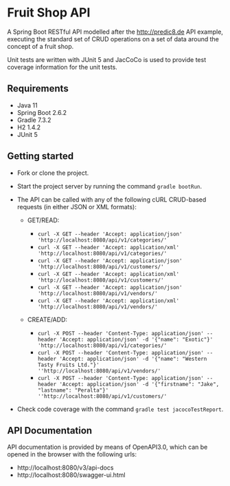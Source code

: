 # Fruit Shop API

A Spring Boot RESTful API modelled after the http://predic8.de API example, executing the standard set of CRUD operations on a set of data around the concept of a fruit shop.

Unit tests are written with JUnit 5 and JacCoCo is used to provide test coverage information for the unit tests.

## Requirements

* Java 11
* Spring Boot 2.6.2
* Gradle 7.3.2
* H2 1.4.2
* JUnit 5

## Getting started

* Fork or clone the project.
* Start the project server by running the command `gradle bootRun`.
* The API can be called with any of the following cURL CRUD-based requests (in either JSON or XML formats):

    * GET/READ:

        * ```curl -X GET --header 'Accept: application/json' 'http://localhost:8080/api/v1/categories/'```
        * ```curl -X GET --header 'Accept: application/xml' 'http://localhost:8080/api/v1/categories/'```
        * ```curl -X GET --header 'Accept: application/json' 'http://localhost:8080/api/v1/customers/'```
        * ```curl -X GET --header 'Accept: application/xml' 'http://localhost:8080/api/v1/customers/'```
        * ```curl -X GET --header 'Accept: application/json' 'http://localhost:8080/api/v1/vendors/'```
        * ```curl -X GET --header 'Accept: application/xml' 'http://localhost:8080/api/v1/vendors/'```

    * CREATE/ADD:

        * ```curl -X POST --header 'Content-Type: application/json' --header 'Accept: application/json' -d '{"name": "Exotic"}' 'http://localhost:8080/api/v1/categories/'```
        * ```curl -X POST --header 'Content-Type: application/json' --header 'Accept: application/json' -d '{"name": "Western Tasty Fruits Ltd."}' ''http://localhost:8080/api/v1/vendors/'```
        * ```curl -X POST --header 'Content-Type: application/json' --header 'Accept: application/json' -d '{"firstname": "Jake", "lastname": "Peralta"}' ''http://localhost:8080/api/v1/customers/'```

*  Check code coverage with the command `gradle test jacocoTestReport`.
## API Documentation

API documentation is provided by means of OpenAPI3.0, which can be opened in the browser with the following urls:

* http://localhost:8080/v3/api-docs
* http://localhost:8080/swagger-ui.html